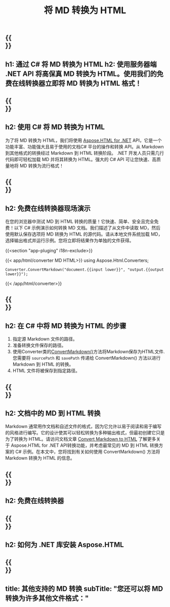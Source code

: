 ﻿---
translation: true
template: /templates/_template-conversion-child.md
title: 将 MD 转换为 HTML
description: 用于 MD 到 HTML 转换的示例 C# 代码。在 ASP.NET 或任何 .NET 应用程序中轻松使用转换器 API。免费试用在线 MD 到 HTML 转换器！
url: /net/conversion/md-to-html/
family: html
platformtag: net
feature: conversion
informat: MD
outformat: HTML
otherformats: PDF DOCX JPEG BMP GIF PNG TIFF XPS
---

{{<section banner>}}
---
h1: 通过 C# 将 MD 转换为 HTML
h2: 使用服务器端 .NET API 将高保真 MD 转换为 HTML。使用我们的免费在线转换器立即将 MD 转换为 HTML 格式！
---

{{<section overview>}}
---
h2: 使用 C# 将 MD 转换为 HTML
---

为了将 MD 转换为 HTML，我们将使用 [Aspose.HTML for .NET](https://products.aspose.com/html/net/) API，它是一个功能丰富、功能强大且易于使用的文档C# 平台的操作和转换 API。从 Markdown 到其他格式的转换经过 Markdown 到 HTML 转换阶段。 .NET 开发人员只需几行代码即可轻松加载 MD 并将其转换为 HTML。强大的 C# API 可让您快速、高质量地将 MD 转换为流行格式！

{{<section demos>}}
---
h2: 免费在线转换器现场演示
---

在您的浏览器中测试 MD 到 HTML 转换的质量！它快速、简单、安全且完全免费！以下 C# 示例演示如何转换 MD 文档。我们描述了从文件中读取 MD，然后使用默认保存选项将 MD 转换为 HTML 的源代码。请从本地文件系统加载 MD，选择输出格式并运行示例。您将立即将结果作为单独的文件获得。

{{<section "app-pluging" i18n-exclude>}}

{{< app/html/converter MD HTML>}}
using Aspose.Html.Converters;

    Converter.ConvertMarkdown("document.{{input lower}}", "output.{{output lower}}");   
{{< /app/html/converter>}} 


{{<section steps>}}
---
h2: 在 C# 中将 MD 转换为 HTML 的步骤
---

1. 指定源 Markdown 文件的路径。
1. 准备转换文件保存的路径。
1. 使用Converter类的[ConvertMarkdown()](https://reference.aspose.com/html/net/aspose.html.converters/converter/convertmarkdown/#convertmarkdown_7)方法将Markdown保存为HTML文件.您需要将 `sourcePath` 和 `savePath` 传递给 ConvertMarkdown() 方法以进行 Markdown 到 HTML 的转换。
1. HTML 文件将被保存到指定路径。

{{<section documentation>}}
---
h2: 文档中的 MD 到 HTML 转换
---

Markdown 通常用作文档和自述文件的格式，因为它允许以易于阅读和易于编写的风格进行编写。它的设计使其可以轻松转换为多种输出格式，但最初创建它只是为了转换为 HTML。请访问文档文章 [Convert Markdown to HTML](https://docs.aspose.com/html/net/converting-between-formats/markdown-to-html/) 了解更多关于 Aspose.HTML for .NET API转换功能，并考虑最常见的 MD 到 HTML 转换方案的 C# 示例。在本文中，您将找到有关如何使用 ConvertMarkdown() 方法将 Markdown 转换为 HTML 的信息。

{{<section online-converters>}}
---
h2: 免费在线转换器
---

{{<section get-started>}}
---
h2: 如何为 .NET 库安装 Aspose.HTML
---

{{<section other-conversions>}}
---
title: 其他支持的 MD 转换
subTitle: "您还可以将 MD 转换为许多其他文件格式："
---